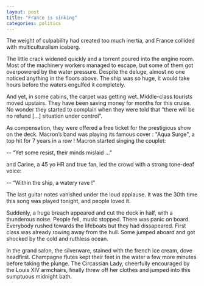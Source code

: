 ```yaml
---
layout: post
title: "France is sinking"
categories: politics
---
```


The weight of culpability had created too much inertia, and France collided with multiculturalism iceberg.  

The little crack widened quickly and a torrent poured into the engine room. Most of the machinery workers managed to escape, but some of them got overpowered by the water pressure.
Despite the deluge, almost no one noticed anything in the floors above. The ship was so huge, it would take hours before the waters engulfed it completely.  

And yet, in some cabins, the carpet was getting wet. Middle-class tourists moved upstairs. They have been saving money for months for this cruise. No wonder they started to complain when they were told that “there will be no refund [...] situation under control”.  

As compensation, they were offered a free ticket for the prestigious show on the deck. Macron’s band was playing its famous cover : "Aqua Surge", a top hit for 7 years in a row ! Macron started singing the couplet:  

-- “Yet some resist, their minds mislaid …”  

and Carine, a 45 yo HR and true fan, led the crowd with a strong tone-deaf voice:  

-- “Within the ship, a watery rave !"  

The last guitar notes vanished under the loud applause. It was the 30th time this song was played tonight, and people loved it.  

Suddenly, a huge breach appeared and cut the deck in half, with a thunderous noise. People fell, music stopped. There was panic on board. Everybody rushed towards the lifeboats but they had dissapeared. First class was already rowing away from the hull. 
Some jumped aboard and got shocked by the cold and ruthless ocean.  

In the grand salon, the silverware, stained with the french ice cream, dove headfirst. Champagne flutes kept their feet in the water a few more minutes before taking the plunge. The Circassian Lady, cheerfully encouraged by the Louis XIV armchairs, finally threw off her clothes and jumped into this sumptuous midnight bath.
